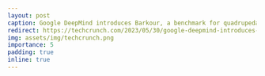 ```yaml
---
layout: post
caption: Google DeepMind introduces Barkour, a benchmark for quadrupedal robots
redirect: https://techcrunch.com/2023/05/30/google-deepmind-introduces-barkour-a-benchmark-for-quadrupedal-robots/
img: assets/img/techcrunch.png
importance: 5
padding: true
inline: true
---
```

